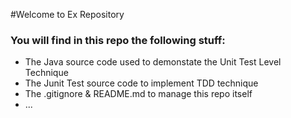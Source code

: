#Welcome to Ex Repository
### You will find in this repo the following stuff:
* The Java source code used to demonstate the Unit Test Level Technique
* The Junit Test source code to implement TDD technique
* The .gitignore & README.md to manage this repo itself
* ...